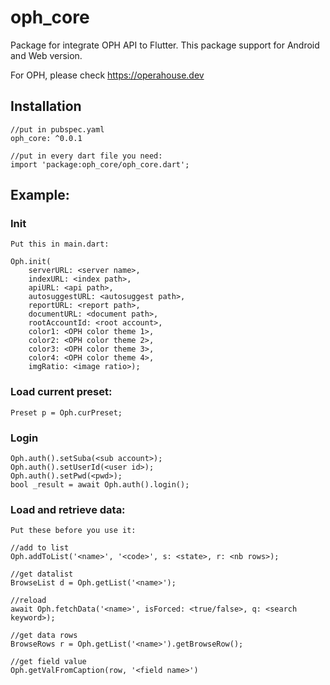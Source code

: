 # oph_core

Package for integrate OPH API to Flutter. This package support for Android and Web version.

For OPH, please check https://operahouse.dev

## Installation
	 
	//put in pubspec.yaml
	oph_core: ^0.0.1

	//put in every dart file you need:
	import 'package:oph_core/oph_core.dart';


## Example:

### Init
	Put this in main.dart:
	
	Oph.init(
        serverURL: <server name>,
        indexURL: <index path>,
        apiURL: <api path>,
        autosuggestURL: <autosuggest path>,
        reportURL: <report path>,
        documentURL: <document path>,
        rootAccountId: <root account>,
        color1: <OPH color theme 1>,
        color2: <OPH color theme 2>,
        color3: <OPH color theme 3>,
        color4: <OPH color theme 4>,
        imgRatio: <image ratio>);

### Load current preset:
	
	Preset p = Oph.curPreset;


### Login
    
	Oph.auth().setSuba(<sub account>);
    Oph.auth().setUserId(<user id>);
    Oph.auth().setPwd(<pwd>);
    bool _result = await Oph.auth().login();

### Load and retrieve data:

	Put these before you use it:

	//add to list
    Oph.addToList('<name>', '<code>', s: <state>, r: <nb rows>);

	//get datalist
	BrowseList d = Oph.getList('<name>');
    
	//reload
	await Oph.fetchData('<name>', isForced: <true/false>, q: <search keyword>);

	//get data rows
    BrowseRows r = Oph.getList('<name>').getBrowseRow();

	//get field value
	Oph.getValFromCaption(row, '<field name>')
	
